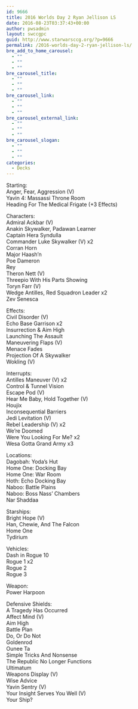 ```yaml
---
id: 9666
title: 2016 Worlds Day 2 Ryan Jellison LS
date: 2016-08-23T03:37:43+00:00
author: pwsadmin
layout: swccgpc
guid: http://www.starwarsccg.org/?p=9666
permalink: /2016-worlds-day-2-ryan-jellison-ls/
bre_add_to_home_carousel:
  - ""
  - ""
  - ""
bre_carousel_title:
  - ""
  - ""
  - ""
bre_carousel_link:
  - ""
  - ""
  - ""
bre_carousel_external_link:
  - ""
  - ""
  - ""
bre_carousel_slogan:
  - ""
  - ""
  - ""
categories:
  - Decks
---
```

Starting:  
Anger, Fear, Aggression (V)  
Yavin 4: Massassi Throne Room  
Heading For The Medical Frigate (+3 Effects)

Characters:  
Admiral Ackbar (V)  
Anakin Skywalker, Padawan Learner  
Captain Hera Syndulla  
Commander Luke Skywalker (V) x2  
Corran Horn  
Major Haash&#8217;n  
Poe Dameron  
Rey  
Theron Nett (V)  
Threepio With His Parts Showing  
Toryn Farr (V)  
Wedge Antilles, Red Squadron Leader x2  
Zev Senesca

Effects:  
Civil Disorder (V)  
Echo Base Garrison x2  
Insurrection & Aim High  
Launching The Assault  
Maneuvering Flaps (V)  
Menace Fades  
Projection Of A Skywalker  
Wokling (V)

Interrupts:  
Antilles Maneuver (V) x2  
Control & Tunnel Vision  
Escape Pod (V)  
Hear Me Baby, Hold Together (V)  
Houjix  
Inconsequential Barriers  
Jedi Levitation (V)  
Rebel Leadership (V) x2  
We&#8217;re Doomed  
Were You Looking For Me? x2  
Wesa Gotta Grand Army x3

Locations:  
Dagobah: Yoda&#8217;s Hut  
Home One: Docking Bay  
Home One: War Room  
Hoth: Echo Docking Bay  
Naboo: Battle Plains  
Naboo: Boss Nass&#8217; Chambers  
Nar Shaddaa

Starships:  
Bright Hope (V)  
Han, Chewie, And The Falcon  
Home One  
Tydirium

Vehicles:  
Dash in Rogue 10  
Rogue 1 x2  
Rogue 2  
Rogue 3

Weapon:  
Power Harpoon

Defensive Shields:  
A Tragedy Has Occurred  
Affect Mind (V)  
Aim High  
Battle Plan  
Do, Or Do Not  
Goldenrod  
Ounee Ta  
Simple Tricks And Nonsense  
The Republic No Longer Functions  
Ultimatum  
Weapons Display (V)  
Wise Advice  
Yavin Sentry (V)  
Your Insight Serves You Well (V)  
Your Ship?
